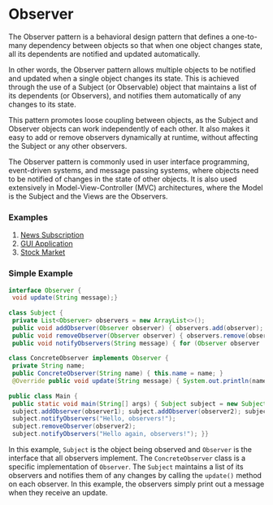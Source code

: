 
# Observer
The Observer pattern is a behavioral design pattern that defines a one-to-many dependency between objects so that when one object changes state, all its dependents are notified and updated automatically.

In other words, the Observer pattern allows multiple objects to be notified and updated when a single object changes its state. This is achieved through the use of a Subject (or Observable) object that maintains a list of its dependents (or Observers), and notifies them automatically of any changes to its state.

This pattern promotes loose coupling between objects, as the Subject and Observer objects can work independently of each other. It also makes it easy to add or remove observers dynamically at runtime, without affecting the Subject or any other observers.

The Observer pattern is commonly used in user interface programming, event-driven systems, and message passing systems, where objects need to be notified of changes in the state of other objects. It is also used extensively in Model-View-Controller (MVC) architectures, where the Model is the Subject and the Views are the Observers.

### Examples
1. [News Subscription](https://github.com/havlli/DesignPatternsExamples/tree/master/src/main/java/behavioral/observer/newssubscription)
2. [GUI Application](https://github.com/havlli/DesignPatternsExamples/tree/master/src/main/java/behavioral/observer/guiapplication)
3. [Stock Market](https://github.com/havlli/DesignPatternsExamples/tree/master/src/main/java/behavioral/observer/stockmarket)

### Simple Example
```java  
interface Observer {  
 void update(String message);}  
  
class Subject {  
 private List<Observer> observers = new ArrayList<>();  
 public void addObserver(Observer observer) { observers.add(observer); }  
 public void removeObserver(Observer observer) { observers.remove(observer); }  
 public void notifyObservers(String message) { for (Observer observer : observers) { observer.update(message); } }}  
  
class ConcreteObserver implements Observer {  
 private String name;  
 public ConcreteObserver(String name) { this.name = name; }  
 @Override public void update(String message) { System.out.println(name + " received the message: " + message); }}  
  
public class Main {  
 public static void main(String[] args) { Subject subject = new Subject(); Observer observer1 = new ConcreteObserver("Observer 1"); Observer observer2 = new ConcreteObserver("Observer 2"); Observer observer3 = new ConcreteObserver("Observer 3");  
 subject.addObserver(observer1); subject.addObserver(observer2); subject.addObserver(observer3);  
 subject.notifyObservers("Hello, observers!");  
 subject.removeObserver(observer2);  
 subject.notifyObservers("Hello again, observers!"); }}  
```  
In this example, `Subject` is the object being observed and `Observer` is the interface that all observers implement. The `ConcreteObserver` class is a specific implementation of `Observer`. The `Subject` maintains a list of its observers and notifies them of any changes by calling the `update()` method on each observer. In this example, the observers simply print out a message when they receive an update.